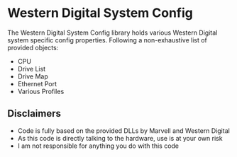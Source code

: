 # Western Digital System Config

The Western Digital System Config library holds various Western Digital system specific config properties.
Following a non-exhaustive list of provided objects:

- CPU
- Drive List
- Drive Map
- Ethernet Port
- Various Profiles

## Disclaimers

- Code is fully based on the provided DLLs by Marvell and Western Digital
- As this code is directly talking to the hardware, use is at your own risk
- I am not responsible for anything you do with this code